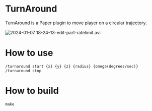 # TurnAround

TurnAround is a Paper plugin to move player on a circular trajectory.

![2024-01-07 18-24-13-edit-part-ratelimit avi](https://github.com/kbinani/TurnAround/assets/1030301/5d3bb788-c958-4d2f-bd05-2b20f7054a8b)

# How to use

```
/turnaround start {x} {y} {z} {radius} {omega(degrees/sec)}
/turnaround stop
```

# How to build

```
make
```
